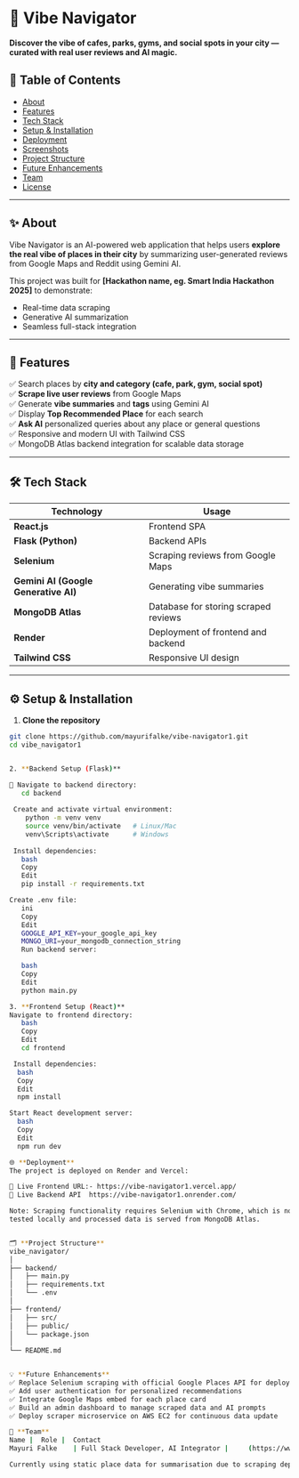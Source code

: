 # 🌟 Vibe Navigator
**Discover the vibe of cafes, parks, gyms, and social spots in your city — curated with real user reviews and AI magic.**


## 🚀 Table of Contents

- [About](#about)
- [Features](#features)
- [Tech Stack](#tech-stack)
- [Setup & Installation](#setup--installation)
- [Deployment](#deployment)
- [Screenshots](#screenshots)
- [Project Structure](#project-structure)
- [Future Enhancements](#future-enhancements)
- [Team](#team)
- [License](#license)

---

## ✨ About

Vibe Navigator is an AI-powered web application that helps users **explore the real vibe of places in their city** by summarizing user-generated reviews from Google Maps and Reddit using Gemini AI.

This project was built for **[Hackathon name, eg. Smart India Hackathon 2025]** to demonstrate:

- Real-time data scraping  
- Generative AI summarization  
- Seamless full-stack integration

---

## 🌟 Features

✅ Search places by **city and category (cafe, park, gym, social spot)**  
✅ **Scrape live user reviews** from Google Maps  
✅ Generate **vibe summaries** and **tags** using Gemini AI  
✅ Display **Top Recommended Place** for each search  
✅ **Ask AI** personalized queries about any place or general questions  
✅ Responsive and modern UI with Tailwind CSS  
✅ MongoDB Atlas backend integration for scalable data storage

---

## 🛠️ Tech Stack

| Technology | Usage |
|--|--|
| **React.js** | Frontend SPA |
| **Flask (Python)** | Backend APIs |
| **Selenium** | Scraping reviews from Google Maps |
| **Gemini AI (Google Generative AI)** | Generating vibe summaries |
| **MongoDB Atlas** | Database for storing scraped reviews |
| **Render** | Deployment of frontend and backend |
| **Tailwind CSS** | Responsive UI design |

---

## ⚙️ Setup & Installation

 1. **Clone the repository**

```bash
git clone https://github.com/mayurifalke/vibe-navigator1.git
cd vibe_navigator1


2. **Backend Setup (Flask)**

🔹 Navigate to backend directory:
   cd backend
 
 Create and activate virtual environment:
    python -m venv venv
    source venv/bin/activate   # Linux/Mac
    venv\Scripts\activate      # Windows
  
 Install dependencies:
   bash
   Copy
   Edit
   pip install -r requirements.txt

Create .env file:
   ini
   Copy
   Edit
   GOOGLE_API_KEY=your_google_api_key
   MONGO_URI=your_mongodb_connection_string
   Run backend server:

   bash
   Copy
   Edit
   python main.py

3. **Frontend Setup (React)**
Navigate to frontend directory:
   bash
   Copy
   Edit
   cd frontend

 Install dependencies:
  bash
  Copy
  Edit
  npm install

Start React development server:
  bash
  Copy
  Edit
  npm run dev

🌐 **Deployment**
The project is deployed on Render and Vercel:

🔗 Live Frontend URL:- https://vibe-navigator1.vercel.app/
🔗 Live Backend API  https://vibe-navigator1.onrender.com/

Note: Scraping functionality requires Selenium with Chrome, which is not supported on Render free tier. Currently, scraping is 
tested locally and processed data is served from MongoDB Atlas.


🗂️ **Project Structure**
vibe_navigator/
│
├── backend/
│   ├── main.py
│   ├── requirements.txt
│   └── .env
│
├── frontend/
│   ├── src/
│   ├── public/
│   └── package.json
│
└── README.md


💡 **Future Enhancements**
✅ Replace Selenium scraping with official Google Places API for deployment compatibility
✅ Add user authentication for personalized recommendations
✅ Integrate Google Maps embed for each place card
✅ Build an admin dashboard to manage scraped data and AI prompts
✅ Deploy scraper microservice on AWS EC2 for continuous data update

👥 **Team**
Name | 	Role | 	Contact
Mayuri Falke	| Full Stack Developer, AI Integrator | 	(https://www.linkedin.com/in/mayuri-falke-7890a1291/)

Currently using static place data for summarisation due to scraping deployment limitations.

